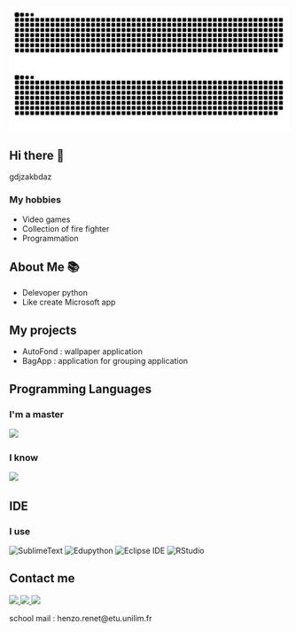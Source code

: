 <!--# [![Typing SVG](https://readme-typing-svg.demolab.com?font=Fira+Code&pause=1000&color=F7F7F7&random=false&width=435&lines=IT'S+ME+MAKSEW+%F0%9F%91%B9)](https://git.io/typing-svg)-->
![GitHub Snake Light](https://github.com/Maksew/Maksew/blob/output/dist/github-snake.svg#gh-light-mode-only)
![GitHub Snake Dark](https://github.com/Maksew/Maksew/blob/output/dist/github-snake-dark.svg#gh-dark-mode-only)
## Hi there 👋




gdjzakbdaz
### My hobbies
- Video games
- Collection of fire fighter
- Programmation
  
## About Me 📚
- Delevoper python
- Like create Microsoft app

## My projects
- AutoFond : wallpaper application
- BagApp : application for grouping application
  
## Programming Languages
### I'm a master
<img src="https://skillicons.dev/icons?i=python" />

### I know
<img src="https://skillicons.dev/icons?i=html,css,c,linux,sqlite,java" />

## IDE
### I use
<div>
  <image src="https://img.logo.dev/sublimetext.com?token=pk_UxxJ9gHBRPOCH2YLn--uRQ" style=width:50px;height:50px; alt="SublimeText" title="Sublime Text"/>
  <img src="https://i0.wp.com/iledefrance-unowhy.com/wp-content/uploads/2021/04/edupython-logo.png?fit=400%2C400&ssl=1" style=width:50px;height:50px; alt="Edupython" title="Edupython"/>
  <img src="https://skillicons.dev/icons?i=eclipse" style=width:50px;height:50px; alt="Eclipse IDE" title="Eclipse IDE"/>
  <img src="https://github.com/user-attachments/assets/dd0761f5-169f-4a88-ad80-66862c2ac3df" style=width:50px;height:50px; alt="RStudio" title="RStudio"/>
</div>

## Contact me
<div>
  <a href="https://www.instagram.com/henzodu33/"><img src="https://skillicons.dev/icons?i=instagram" /> </a>
  <a href="https://discord.com/users/707270165473001534"><img src="https://skillicons.dev/icons?i=discord" /> </a>
  <a href="https://stackoverflow.com/users/23424763/programmeurdu33"><img src="https://skillicons.dev/icons?i=stackoverflow" /> </a>
</div>
<div>
  <p>school mail : henzo.renet@etu.unilim.fr</p>
</div>
<!--
**ProgrameurGentil/ProgrameurGentil** is a ✨ _special_ ✨ repository because its `README.md` (this file) appears on your GitHub profile.

Here are some ideas to get you started:

- 🔭 I’m currently working on ...
- 🌱 I’m currently learning ...
- 👯 I’m looking to collaborate on ...
- 🤔 I’m looking for help with ...
- 💬 Ask me about ...
- 📫 How to reach me: ...
- 😄 Pronouns: ...
- ⚡ Fun fact: ...
-->
